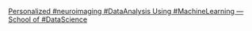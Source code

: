 [Personalized #neuroimaging #DataAnalysis Using #MachineLearning — School of #DataScience](https://qi.tc/qi/112212)